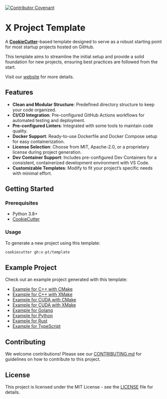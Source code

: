 [![Contributor Covenant](https://img.shields.io/badge/Contributor%20Covenant-2.1-4baaaa.svg)](CODE_OF_CONDUCT.md)

# X Project Template

A [**CookieCutter**](https://github.com/cookiecutter/cookiecutter)-based template designed to serve as a robust starting point for most startup projects hosted on GitHub.

This template aims to streamline the initial setup and provide a solid foundation for new projects, ensuring best practices are followed from the start.

Visit our [website](https://x-pt.github.io) for more details.

## Features

- **Clean and Modular Structure**: Predefined directory structure to keep your code organized.
- **CI/CD Integration**: Pre-configured GitHub Actions workflows for automated testing and deployment.
- **Pre-configured Linters**: Integrated with some tools to maintain code quality.
- **Docker Support**: Ready-to-use Dockerfile and Docker Compose setup for easy containerization.
- **License Selection**: Choose from MIT, Apache-2.0, or a proprietary license during project generation.
- **Dev Container Support**: Includes pre-configured Dev Containers for a consistent, containerized development environment with VS Code.
- **Customizable Templates**: Modify to fit your project’s specific needs with minimal effort.

## Getting Started

### Prerequisites

- Python 3.8+
- [CookieCutter](https://cookiecutter.readthedocs.io/en/latest/installation.html)

### Usage

To generate a new project using this template:

```bash
cookiecutter gh:x-pt/template
```

## Example Project

Check out an example project generated with this template:

- [Example for C++ with CMake](https://github.com/x-pt/example-cxx-cmake)
- [Example for C++ with XMake](https://github.com/x-pt/example-cxx-xmake)
- [Example for CUDA with CMake](https://github.com/x-pt/example-cuda-cmake)
- [Example for CUDA with XMake](https://github.com/x-pt/example-cuda-xmake)
- [Example for Golang](https://github.com/x-pt/example-go)
- [Example for Python](https://github.com/x-pt/example-py)
- [Example for Rust](https://github.com/x-pt/example-rs)
- [Example for TypeScript](https://github.com/x-pt/example-ts)

## Contributing

We welcome contributions! Please see our [CONTRIBUTING.md](CONTRIBUTING.md) for guidelines on how to contribute to this project.

## License

This project is licensed under the MIT License - see the [LICENSE](LICENSE.md) file for details.
